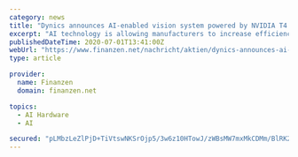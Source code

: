 ```yaml
---
category: news
title: "Dynics announces AI-enabled vision system powered by NVIDIA T4 Tensor Core GPU to improve and automate 3D vision applications"
excerpt: "AI technology is allowing manufacturers to increase efficiency ... The XiT4 is powered by an NVIDIA T4 Tensor Core GPU, which features 320 NVIDIA Turing™ Tensor Cores and 2,560 NVIDIA CUDA® cores for critical processes that can benefit from processing ..."
publishedDateTime: 2020-07-01T13:41:00Z
webUrl: "https://www.finanzen.net/nachricht/aktien/dynics-announces-ai-enabled-vision-system-powered-by-nvidia-t4-tensor-core-gpu-to-improve-and-automate-3d-vision-applications-9027172"
type: article

provider:
  name: Finanzen
  domain: finanzen.net

topics:
  - AI Hardware
  - AI

secured: "pLMbzLeZlPjD+TiVtswNKSrOjp5/3w6z10HTowJ/zWBsMW7mxMkCDMm/BlRK2lU2L4SOVOot4FOL/xy0Q1eT2/b81/0yBhqv6eyYcyjRNmKMKfuuVNYCZiAIsLJArIaiHyS1AenAE6jmV/hOgbAamgE2vscPde8hFOTcgZLto5r757mez79YU66zq4n8Q7SOB8R1HoFMdF4X1Q+FkMUjlvqij8q49/POu5roZ647XVr0vc0twsgbnbtX8Rh1qp4bWjb/ppoInyudQHHNaGwczTywv9ulV6BlK43sKKtZAq7MQdA73R/bG4nnPeollpOulcBZIRq/IfFLr3pSIQm7Rw==;SbRWTNHBYT1hTFMbLdJ6Ug=="
---
```


